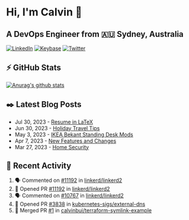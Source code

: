 # Hi, I'm Calvin 🍭
## A DevOps Engineer from 🇦🇺 Sydney, Australia</h3>

[![LinkedIn](https://img.shields.io/badge/-c–bui-0077B5?style=flat-square&labelColor=0077B5&logo=LinkedIn&logoColor=white)](https://www.linkedin.com/in/c-bui/)
[![Keybase](https://img.shields.io/badge/-calvinbui-ff6f21?style=flat-square&labelColor=ff6f21&logo=Keybase&logoColor=white)](https://keybase.io/calvinbui)
[![Twitter](https://img.shields.io/badge/-ASAPCalvin-1DA1F2?style=flat-square&labelColor=1DA1F2&logo=Twitter&logoColor=white)](https://twitter.com/ASAPCalvin)

<!-- https://github.com/rishavanand/github-profilinator -->
## ⚡ GitHub Stats
[![Anurag's github stats](https://github-readme-stats.vercel.app/api?username=calvinbui&count_private=true&hide_title=true)](https://github.com/anuraghazra/github-readme-stats)

<!-- https://github.com/gautamkrishnar/blog-post-workflow -->
## ✒️ Latest Blog Posts

<!-- BLOG-POST-LIST:START -->
- Jul 30, 2023 - [Resume in LaTeX](https://calvin.me/resume-in-latex)
- Jun 30, 2023 - [Holiday Travel Tips](https://calvin.me/holiday-travel-tips)
- May 3, 2023 - [IKEA Bekant Standing Desk Mods](https://calvin.me/ikea-bekant-megadesk)
- Apr 7, 2023 - [New Features and Changes](https://calvin.me/new-features-and-changes)
- Mar 27, 2023 - [Home Security](https://calvin.me/home-security)

<!-- BLOG-POST-LIST:END -->

## 🏃‍ Recent Activity

<!--START_SECTION:activity-->
1. 🗣 Commented on [#11192](https://github.com/linkerd/linkerd2/pull/11192#issuecomment-1661367400) in [linkerd/linkerd2](https://github.com/linkerd/linkerd2)
2. 💪 Opened PR [#11192](https://github.com/linkerd/linkerd2/pull/11192) in [linkerd/linkerd2](https://github.com/linkerd/linkerd2)
3. 🗣 Commented on [#10767](https://github.com/linkerd/linkerd2/issues/10767#issuecomment-1661332895) in [linkerd/linkerd2](https://github.com/linkerd/linkerd2)
4. 💪 Opened PR [#3838](https://github.com/kubernetes-sigs/external-dns/pull/3838) in [kubernetes-sigs/external-dns](https://github.com/kubernetes-sigs/external-dns)
5. 🎉 Merged PR [#1](https://github.com/calvinbui/terraform-symlink-example/pull/1) in [calvinbui/terraform-symlink-example](https://github.com/calvinbui/terraform-symlink-example)
<!--END_SECTION:activity-->

